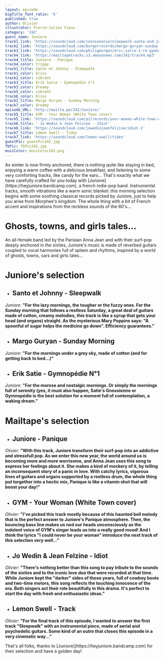 ```yaml
---
layout: episode
bigTitle_font_ratio: '6'
published: true
author: Olivier
illustrator: Pierre-Julien Fieux
category: '242'
guest_name: Juniore
track1_link: 'https://soundcloud.com/connieonnie/sleepwalk-santo-and-johnny'
track2_link: 'https://soundcloud.com/burgerrecords/margo-guryan-sunday-morning-1'
track3_link: 'https://soundcloud.com/philigeorges/eric-satie-1-re-gymnop-die'
track4_link: 'https://mailtapetracks.s3.amazonaws.com/242/track4.mp3'
track4_title: Juniore - Panique
track4_color: trippy
track1_title: Santo et Johnny - Sleepwalk
track1_color: bliss
track2_color: vibrant
track3_title: Erik Satie - Gymnopédie n°1
track3_color: dreamy
track5_color: vibrant
track6_color: bliss
track2_title: Margo Guryan - Sunday Morning
track7_color: dreamy
episode_URL: 'http://mailta.pe/242/Juniore/'
track5_title: GYM - Your Woman (White Town cover)
track5_link: 'https://soundcloud.com/pilrecords/your-woman-white-town-cover-gym'
track6_title: ' Jo Wedin & Jean Felzine - Idiot'
track6_link: 'https://soundcloud.com/jowedinjeanfelzine/idiot-2'
track7_title: Lemon Swell - Tides
track7_link: 'https://soundcloud.com/lemon-swell/tides'
guestPic: guestPic242.jpg
fbPic: fbPic242.jpg
musiColor: musiColor242.png
---
```

<p id="introduction">As winter is now firmly anchored, there is nothing quite like staying in bed, enjoying a warm coffee with a delicious breakfast, and listening to some very comforting tracks, like candy for the ears... That's exactly what we have carefully crafted for you today with [Juniore](https://heyjuniore.bandcamp.com), a french indie-pop band. Instrumental tracks, smooth vibrations like a warm sonic blanket: this morning selection begins with some soothing classical records picked by Juniore, just to help you arise from Morphee's kingdom. The whole thing with a bit of French accent and inspirations from the reckless sounds of the 60's...
</p>


# Ghosts, towns, and girls tales...

An all-female band led by the Parisian Anna Jean and with their surf-pop deeply anchored in the sixties, Juniore's music is made of reverbed guitars coupled to vocal harmonies full of spleen and rhythms, inspired by a world of ghosts, towns, cars and girls tales...


# Juniore's selection

+ ## Santo et Johnny - Sleepwalk
_Juniore_: **"**For the lazy mornings, the tougher or the fuzzy ones. For the Sunday morning that follows a restless Saturday, a great deal of guitars made of cotton, creamy melodies, this track is like a syrup that gets your head (and organs) straight. As the mysterious Mary Poppins says: "A spoonful of sugar helps the medicine go down". Efficiency guarantees.**"**

+ ## Margo Guryan - Sunday Morning
_Juniore_: **"**For the mornings under a grey sky, made of cotton (and for getting back to bed...)**"**

+ ## Erik Satie - Gymnopédie N°1
_Juniore_: **"**For the morose and nostalgic mornings. Or simply the mornings full of serenity (yes, it must also happen, Satie's Gnossienne or Gymnopédie is the best solution for a moment full of contemplation, a waking dream.**"**


# Mailtape's selection

+ ## Juniore - Panique
_Olivier_: **"**With this track, Juniore transform their surf-pop into an addictive and stressfull pop. As we enter this new year, the world around us is becoming more and more worrisome, and Anna Jean uses this song to express her feelings about it. She makes a kind of mockery of it, by telling an inconsequent story of a panic in love. With catchy lyrics, vigorous lines of guitars and organs supported by a restless drum, the whole thing put torgether into a hectic mix, Panique is like a vitamin shot that will boost your day!**"**

+ ## GYM - Your Woman (White Town cover)
_Olivier_: **"**I've picked this track mostly because of this haunted bell melody that is the perfect answer to Juniore's Panique atmosphere. Then, the bouncing bass line makes us nod our heads unconsciously as the indolent voice of GYM's singer leads us into a really good mood! And I think the lyrics "I could never be your woman" introduce the next track of this selection very well...**"**

+ ## Jo Wedin & Jean Felzine - Idiot
_Olivier_: **"**There's nothing better than this song to pay tribute to the sounds of the sixties and to the iconic love duo that were recorded at that time. While Juniore kept the "darker" sides of those years, full of cowboy boots and two-time motors, this song reflects the touching innocence of the era. Both singers act their role beautifully in this drama. It's perfect to start the day with fresh and enthusiastic ideas.**"**

+ ## Lemon Swell - Track
_Olivier_: **"**For the final track of this episode, I wanted to answer the first track "Sleepwalk" with an instrumental piece, made of aerial and psychedelic guitars. Some kind of an outro that closes this episode in a very cinematic way...**"**

<p id="outroduction">That's all folks, thanks to [Juniore](https://heyjuniore.bandcamp.com) for their selection and have a golden day! </p>

